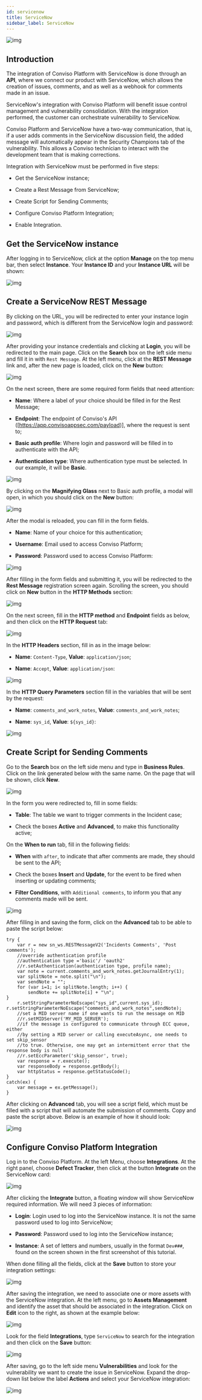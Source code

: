```yaml
---
id: servicenow
title: ServiceNow
sidebar_label: ServiceNow
---
```


<div style={{textAlign: 'center'}}>

![img](../../static/img/servicenow.png)

</div>

## Introduction

The integration of Conviso Platform with ServiceNow is done through an **API**, where we connect our product with ServiceNow, which allows the creation of issues, comments, and as well as a webhook for comments made in an issue.

ServiceNow's integration with Conviso Platform will benefit issue control management and vulnerability consolidation. With the integration performed, the customer can orchestrate vulnerability to ServiceNow.

Conviso Platform and ServiceNow have a two-way communication, that is, if a user adds comments in the ServiceNow discussion field, the added message will automatically appear in the Security Champions tab of the vulnerability. This allows a Conviso technician to interact with the development team that is making corrections.

Integration with ServiceNow must be performed in five steps:

- Get the ServiceNow instance;

- Create a Rest Message from ServiceNow;

- Create Script for Sending Comments;

- Configure Conviso Platform Integration;

- Enable Integration.

## Get the ServiceNow instance

After logging in to ServiceNow, click at the option **Manage** on the top menu bar, then select **Instance**. Your **Instance ID** and your **Instance URL** will be shown:

<div style={{textAlign: 'center'}}>

![img](../../static/img/servicenow-img1.png)

</div>

## Create a ServiceNow REST Message

By clicking on the URL, you will be redirected to enter your instance login and password, which is different from the ServiceNow login and password:

<div style={{textAlign: 'center'}}>

![img](../../static/img/servicenow-img2.png)

</div>

After providing your instance credentials and clicking at **Login**, you will be redirected to the main page. Click on the **Search** box on the left side menu and fill it in with ```Rest Message```. At the left menu, click at the **REST Message** link and, after the new page is loaded, click on the **New** button:

<div style={{textAlign: 'center'}}>

![img](../../static/img/servicenow-img3.png)

</div>

On the next screen, there are some required form fields that need attention:

- **Name**: Where a label of your choice should be filled in for the Rest Message;

- **Endpoint**: The endpoint of Conviso's API ([https://app.convisoappsec.com/payload)], where the request is sent to;

- **Basic auth profile**: Where login and password will be filled in to authenticate with the API;

- **Authentication type**: Where authentication type must be selected. In our example, it will be **Basic**.

<div style={{textAlign: 'center'}}>

![img](../../static/img/servicenow-img4.png)

</div>

By clicking on the **Magnifying Glass** next to Basic auth profile, a modal will open, in which you should click on the **New** button:

<div style={{textAlign: 'center'}}>

![img](../../static/img/servicenow-img5.png)

</div>

After the modal is reloaded, you can fill in the form fields.

- **Name**: Name of your choice for this authentication;

- **Username**: Email used to access Conviso Platform;

- **Password**: Password used to access Conviso Platform:

<div style={{textAlign: 'center'}}>

![img](../../static/img/servicenow-img6.png)

</div>

After filling in the form fields and submitting it, you will be redirected to the **Rest Message** registration screen again. Scrolling the screen, you should click on **New** button in the **HTTP Methods** section:

<div style={{textAlign: 'center'}}>

![img](../../static/img/servicenow-img7.png)

</div>

On the next screen, fill in the **HTTP method** and **Endpoint** fields as below, and then click on the **HTTP Request** tab:

<div style={{textAlign: 'center'}}>

![img](../../static/img/servicenow-img8.png)

</div>

In the **HTTP Headers** section, fill in as in the image below:

- **Name**: ```Content-Type```, **Value**: ```application/json```;

- **Name**: ```Accept```, **Value**: ```application/json```:

<div style={{textAlign: 'center'}}>

![img](../../static/img/servicenow-img9.png)

</div>

In the **HTTP Query Parameters** section fill in the variables that will be sent by the request:

- **Name**: ```comments_and_work_notes```, **Value**: ```comments_and_work_notes```;

- **Name**: ```sys_id```, **Value**: ```${sys_id}```:

<div style={{textAlign: 'center'}}>

![img](../../static/img/servicenow-img10.png)

</div>

## Create Script for Sending Comments

Go to the **Search** box on the left side menu and type in **Business Rules**. Click on the link generated below with the same name. On the page that will be shown, click **New**.

<div style={{textAlign: 'center'}}>

![img](../../static/img/servicenow-img11.png)

</div>

In the form you were redirected to, fill in some fields:

- **Table**: The table we want to trigger comments in the Incident case;

- Check the boxes **Active** and **Advanced**, to make this functionality active;

On the **When to run** tab, fill in the following fields:

- **When** with ```after```, to indicate that after comments are made, they should be sent to the API;

- Check the boxes **Insert** and **Update**, for the event to be fired when inserting or updating comments;

- **Filter Conditions**, with ```Additional comments```, to inform you that any comments made will be sent.

<div style={{textAlign: 'center'}}>

![img](../../static/img/servicenow-img12.png)

</div>

After filling in and saving the form, click on the **Advanced** tab to be able to paste the script below:

```
try {
    var r = new sn_ws.RESTMessageV2('Incidents Comments', 'Post comments');
    //override authentication profile
    //authentication type ='basic'/ 'oauth2'
    //r.setAuthentication(authentication type, profile name);
    var note = current.comments_and_work_notes.getJournalEntry(1);
    var splitNote = note.split("\n");
    var sendNote = "";
    for (var i=1; i< splitNote.length; i++) {
        sendNote += splitNote[i] + "\n";
}
    r.setStringParameterNoEscape("sys_id",current.sys_id);  r.setStringParameterNoEscape("comments_and_work_notes",sendNote);
    //set a MID server name if one wants to run the message on MID
    //r.setMIDServer('MY_MID_SERVER');
    //if the message is configured to communicate through ECC queue, either
    //by setting a MID server or calling executeAsync, one needs to set skip_sensor
    //to true. Otherwise, one may get an intermittent error that the response body is null
    //r.setEccParameter('skip_sensor', true);
    var response = r.execute();
    var responseBody = response.getBody();
    var httpStatus = response.getStatusCode();
}
catch(ex) {
    var message = ex.getMessage();
}
```

After clicking on **Advanced** tab, you will see a script field, which must be filled with a script that will automate the submission of comments. Copy and paste the script above. Below is an example of how it should look:

<div style={{textAlign: 'center'}}>

![img](../../static/img/servicenow-img13.png)

</div>

## Configure Conviso Platform Integration

Log in to the Conviso Platform. At the left Menu, choose **Integrations**. At the right panel, choose **Defect Tracker**, then click at the button **Integrate** on the ServiceNow card:

<div style={{textAlign: 'center'}}>

![img](../../static/img/servicenow-img14.png)

</div>

After clicking the **Integrate** button, a floating window will show ServiceNow required information. We will need 3 pieces of information:

- **Login**: Login used to log into the ServiceNow instance. It is not the same password used to log into ServiceNow;

- **Password**: Password used to log into the ServiceNow instance;

- **Instance**: A set of letters and numbers, usually in the format ```Dev###```, found on the screen shown in the first screenshot of this tutorial.

When done filling all the fields, click at the **Save** button to store your integration settings:

<div style={{textAlign: 'center'}}>

![img](../../static/img/servicenow-img15.png)

</div>

After saving the integration, we need to associate one or more assets with the ServiceNow integration. At the left menu, go to **Assets Management** and identify the asset that should be associated in the integration. Click on **Edit** icon to the right, as shown at the example below:

<div style={{textAlign: 'center'}}>

![img](../../static/img/servicenow-img16.png)

</div>

Look for the field **Integrations**, type ```ServiceNow``` to search for the integration and then click on the **Save** button:

<div style={{textAlign: 'center'}}>

![img](../../static/img/servicenow-img17.png)

</div>

After saving, go to the left side menu **Vulnerabilities** and look for the vulnerability we want to create the issue in ServiceNow. Expand the drop-down list below the label **Actions** and select your ServiceNow integration:

<div style={{textAlign: 'center'}}>

![img](../../static/img/servicenow-img18.png)

</div>
